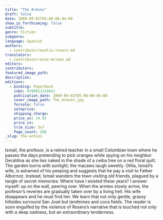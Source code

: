 ```yaml
---
title: "The Armies"
draft: false
date: 2009-09-01T05:00:00-04:00
show_in_forthcoming: false
subtitle:
genre: Fiction
subgenre:
language: Spanish
authors:
  - contributor/evelio-rosero.md
translators:
  - contributor/anne-mclean.md
editors:
contributors:
featured_image_path:
description:
editions:
  - binding: Paperback
    isbn: 9780811218641
    publication_date: 2009-09-01T05:00:00-04:00
    cover_image_path: The_Armies.jpg
    forsale: false
    saleprice:
    shipping_charge:
    price_us: 14.95
    price_cn:
    trim_size: 5x7
    Page_count: 208
_slug: the-armies
---
```


Ismail, the profesor, is a retired teacher in a small Colombian town where he passes the days pretending to pick oranges while spying on his neighbor Geraldina as she lies naked in the shade of a ceiba tree on a red floral quilt. The garden burns with sunlight; the macaws laugh sweetly. Otilia, Ismail’s wife, is ashamed of his peeping and suggests that he pay a visit to Father Albornoz. Instead, Ismail wanders the town visiting old friends, plagued by a tangle of secret memories: Where have I existed these years? I answer myself: up on the wall, peering over. When the armies slowly arrive, the profesor’s reveries are gradually taken over by a living hell. His wife disappears and he must find her. We learn that not only gentle, grassy hillsides surround San José but landmines and coca fields. The reader is soon engulfed by the violence of Rosero’s narrative that is touched not only with a deep sadness, but an extraordinary tenderness.

